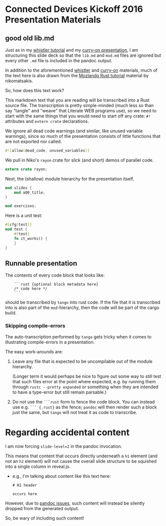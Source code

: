 # Connected Devices Kickoff 2016 Presentation Materials

## good old lib.md

Just as in my [whistler tutorial][whistler] and my
[curry-on presentation][curry-on], I am structuring this slide
deck so that the `lib.md` and `mod.md` files are ignored but every
other `.md` file is included in the pandoc output.

[whistler]: https://github.com/pnkfelix/cyot/blob/master/src/tutorial/whistler_rust_intro/mod.md

[curry-on]: https://github.com/pnkfelix/presentations/blob/curry-on2015/curry-on2015/src/lib.md

In addition to the aforementioned [whistler][] and [curry-on][]
materials, much of the text here is also drawn from the
[Mozlando Rust tutorial][mozlando] material by nikomatsakis.

[mozlando]: http://smallcultfollowing.com/20151209/

So, how does this text work?

This markdown text that you are reading will be transcribed into a
Rust source file. The transcription is pretty simple-minded (much less
so than say "tangle" and "weave" that Literate WEB programs use), so
we need to start with the same things that you would need to start off
any crate: `#!` attributes and `extern crate` declarations.

We ignore all dead code warnings (and similar, like unused variable warnings), since so much of the presentation
consists of little functions that are not exported nor called.

```rust
#![allow(dead_code, unused_variables)]
```

We pull in Niko's `rayon` crate for slick (and short) demos
of parallel code.

```rust
extern crate rayon;
```

Next, the (shallow) module hierarchy for the presentation itself.

```rust
mod slides {
    mod a00_title;
}

mod exercises;
```

Here is a unit test:

```rust
#[cfg(test)]
mod test {
    #[test]
    fn it_works() {
    }
}
```

## Runnable presentation

The contents of every code block that looks like:

```
    ```rust {optional block metadata here}
    /* code here */
    ```
```

should be transcribed by `tango` into rust code. If the file that it
is transcribed into is also part of the `mod`-hierarchy, then the code
will be part of the cargo build.

### Skipping compile-errors

The auto-transcription performed by `tango` gets tricky when it comes
to illustrating compile-errors in a presentation.

The easy work-arounds are:

 1. Leave any file that is expected to be uncompilable out of the
    module hierarchy.

    (Longer term it would perhaps be nice to figure out some way to
    still test that such files error at the point where expected,
    e.g. by running them through `rustc --pretty expanded` or
    something when they are intended to have a type-error but still
    remain parsable.)

 2. Do not use the ```` ```rust ```` form to fence the code block.
    You can instead use e.g. ```` ``` {.rust} ```` as the fence;
    `pandoc` will then render such a block just the same, but `tango`
    will not treat it as code to transcribe.

# Regarding accidental content

I am now forcing `slide-level=2` in the pandoc invocation.

This means that content that occurs
directly underneath a `h1` element (and not an `h2` element)
will not
cause the overall slide structure to be squished into a single column
in reveal.js.

* e.g., I'm talking about content like this text here:

  ```
  # H1 header

  occurs here
  ```


However, due to [pandoc issues], such content will instead be
silently dropped from the generated output.

[pandoc issues]: https://github.com/jgm/pandoc/issues/2265

So, be wary of including such content!
